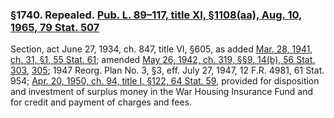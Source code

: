 ### §1740. Repealed. [Pub. L. 89–117, title XI, §1108(aa), Aug. 10, 1965, 79 Stat. 507](/statviewer.htm?volume=79&page=507) ###

Section, act June 27, 1934, ch. 847, title VI, §605, as added [Mar. 28, 1941, ch. 31, §1, 55 Stat. 61](/statviewer.htm?volume=55&page=61); amended [May 26, 1942, ch. 319, §§9, 14(b), 56 Stat. 303](/statviewer.htm?volume=56&page=303), [305](/statviewer.htm?volume=56&page=305); 1947 Reorg. Plan No. 3, §3, eff. July 27, 1947, 12 F.R. 4981, 61 Stat. 954; [Apr. 20, 1950, ch. 94, title I, §122, 64 Stat. 59](/statviewer.htm?volume=64&page=59), provided for disposition and investment of surplus money in the War Housing Insurance Fund and for credit and payment of charges and fees.